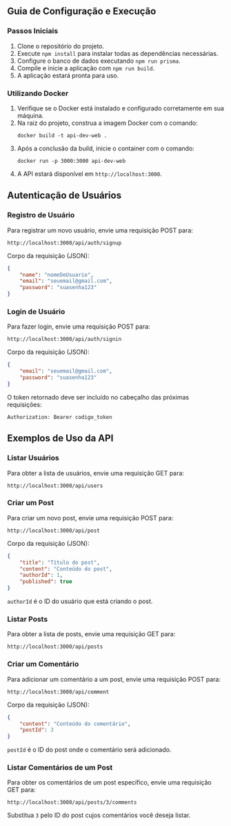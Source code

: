 ## Guia de Configuração e Execução

### Passos Iniciais
1. Clone o repositório do projeto.
2. Execute `npm install` para instalar todas as dependências necessárias.
3. Configure o banco de dados executando `npm run prisma`.
4. Compile e inicie a aplicação com `npm run build`.
5. A aplicação estará pronta para uso.

### Utilizando Docker
1. Verifique se o Docker está instalado e configurado corretamente em sua máquina.
2. Na raiz do projeto, construa a imagem Docker com o comando:
   ```
   docker build -t api-dev-web .
   ```
3. Após a conclusão da build, inicie o container com o comando:
   ```
   docker run -p 3000:3000 api-dev-web
   ```
4. A API estará disponível em `http://localhost:3000`.

## Autenticação de Usuários

### Registro de Usuário
Para registrar um novo usuário, envie uma requisição POST para:
```
http://localhost:3000/api/auth/signup
```

Corpo da requisição (JSON):
```json
{
    "name": "nomeDeUsuario",
    "email": "seuemail@gmail.com",
    "password": "suasenha123"
}
```

### Login de Usuário
Para fazer login, envie uma requisição POST para:
```
http://localhost:3000/api/auth/signin
```

Corpo da requisição (JSON):
```json
{
    "email": "seuemail@gmail.com",
    "password": "suasenha123"
}
```

O token retornado deve ser incluído no cabeçalho das próximas requisições:
```
Authorization: Bearer codigo_token
```

## Exemplos de Uso da API

### Listar Usuários
Para obter a lista de usuários, envie uma requisição GET para:
```
http://localhost:3000/api/users
```

### Criar um Post
Para criar um novo post, envie uma requisição POST para:
```
http://localhost:3000/api/post
```

Corpo da requisição (JSON):
```json
{
    "title": "Título do post",
    "content": "Conteúdo do post",
    "authorId": 1,
    "published": true
}
```
`authorId` é o ID do usuário que está criando o post.

### Listar Posts
Para obter a lista de posts, envie uma requisição GET para:
```
http://localhost:3000/api/posts
```

### Criar um Comentário
Para adicionar um comentário a um post, envie uma requisição POST para:
```
http://localhost:3000/api/comment
```

Corpo da requisição (JSON):
```json
{
    "content": "Conteúdo do comentário",
    "postId": 3
}
```
`postId` é o ID do post onde o comentário será adicionado.

### Listar Comentários de um Post
Para obter os comentários de um post específico, envie uma requisição GET para:
```
http://localhost:3000/api/posts/3/comments
```
Substitua `3` pelo ID do post cujos comentários você deseja listar.

